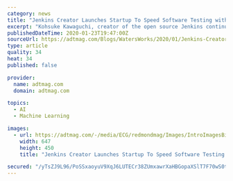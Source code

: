 ```yaml
---
category: news
title: "Jenkins Creator Launches Startup To Speed Software Testing with Machine Learning"
excerpt: "Kohsuke Kawaguchi, creator of the open source Jenkins continuous integration/continuous delivery (CI/CD) server, and Harpreet Singh, former head of the product group at Atlassian, have launched a startup that's using machine learning (ML) to speed up the software testing process. Their new company, Launchable, which emerged from stealth mode on ..."
publishedDateTime: 2020-01-23T19:47:00Z
sourceUrl: https://adtmag.com/Blogs/WatersWorks/2020/01/Jenkins-Creator-Software-Testing-Machine-Learning.aspx
type: article
quality: 34
heat: 34
published: false

provider:
  name: adtmag.com
  domain: adtmag.com

topics:
  - AI
  - Machine Learning

images:
  - url: https://adtmag.com/-/media/ECG/redmondmag/Images/IntroImagesBigSmall/ReddishSpeedLogoSmall.jpg
    width: 647
    height: 450
    title: "Jenkins Creator Launches Startup To Speed Software Testing with Machine Learning"

secured: "/yTsZJ9L96/PoSSxaoyuV9XqJ6LUTECr38ZUmxawrXaHBGopaXSlT7F70wS0tCnE+yE+a/zqjDLhQozVCjaRj32zMxLcxtAzVSnMRjlllm3SwG1T9niEYqLMbo9znzgSFJy7qXGWMCAx5nsMBt70sjf8veYOQlApGg7BDq50qcUHbOGRUGVYq4RWVKtdHoodIvQFaDhrBOijWwEBpRT8a6tV1Xfq718qGoYlI3eP4BORb+w+cPxXB/PrZ4j5GJ+6Jdg3xh6Hy2K/mXTEqsAwRDLunV2L90cT+q0W2apqgLrAssck+qMEh2+nktOaymA+;L72LIfnc77zIF1jeStO00w=="
---
```


